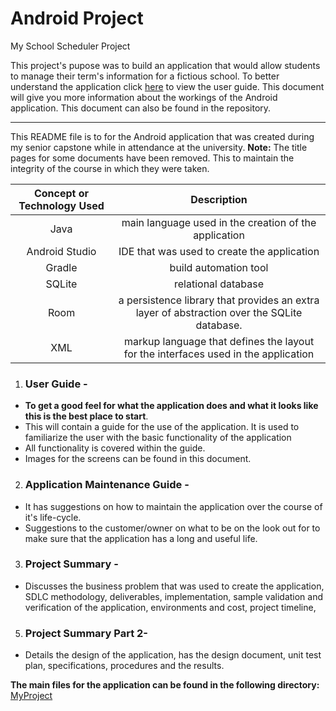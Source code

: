 #  Android Project

My School Scheduler Project

This project's pupose was to build an application that would allow students to manage their term's information for a fictious school.  To better understand the application click [here](https://github.com/HeinoPortfolio/AndroidProject/blob/main/User%20Guide.pdf) to view the user guide. This document will give you more information about the workings of the Android application.  This document can also be found in the repository.
***
<p>This README file is to for the Android application that was created during my senior capstone while in attendance at the university. <b>Note:</b> The title pages for some documents have been removed.  This to maintain the integrity of the course in which they were taken. </p>

**Concept or Technology Used**|**Description**
:-----:|:-----:
Java| main language used in the creation of the application
Android Studio| IDE that was used to create the application
Gradle | build automation tool
SQLite | relational database
Room | a persistence library that provides an extra layer of abstraction over the SQLite database.
XML | markup language that defines the layout for the interfaces used in the application

1. ### User Guide - 
* <b>To get a good feel for what the application does and what it looks like this is the best place to start</b>.
* This will contain a guide for the use of the application.  It is used to familiarize the user with the basic functionality of the application
* All functionality is covered within the guide.
* Images for the screens can be found in this document.
2. ### Application Maintenance Guide -
*  It has suggestions on how to maintain the application over the course of it's life-cycle.
*  Suggestions to the customer/owner on what to be on the look out for to make sure that the application has a long and useful life.
3. ### Project Summary -  
* Discusses the business problem that was used to create the application, SDLC methodology, deliverables, implementation, sample validation and verification of the application, environments and cost, project timeline,
5. ### Project Summary Part 2-  
* Details the design of the application, has the design document, unit test plan, specifications, procedures and the results.

**The main files for the application can be found in the following directory:** [MyProject](https://github.com/HeinoPortfolio/AndroidProject/tree/MyFinalProject)</p>
